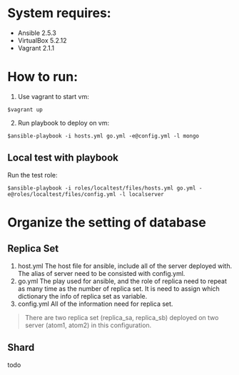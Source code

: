 # System requires:
* Ansible  2.5.3
* VirtualBox  5.2.12
* Vagrant  2.1.1

# How to run:

1. Use vagrant to start vm:
```
$vagrant up
```
2. Run playbook to deploy on vm:
```
$ansible-playbook -i hosts.yml go.yml -e@config.yml -l mongo
```

## Local test with playbook 
Run the test role:
```
$ansible-playbook -i roles/localtest/files/hosts.yml go.yml -e@roles/localtest/files/config.yml -l localserver
```

# Organize the setting of database

## Replica Set
1. host.yml
The host file for ansible, include all of the server deployed with.  The alias of server need to be consisted with config.yml.  
2. go.yml
The play used for ansible, and the role of replica need to repeat as many time as the number of replica set.  It is need to assign which dictionary the info of replica set as variable.
3. config.yml
All of the information need for replica set.

> There are two replica set (replica_sa, replica_sb) deployed on two server (atom1, atom2) in this configuration. 

## Shard
todo 